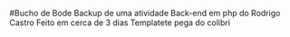 #Bucho de Bode
Backup de uma atividade Back-end em php do Rodrigo Castro
Feito em cerca de 3 dias
Templatete pega do colibri